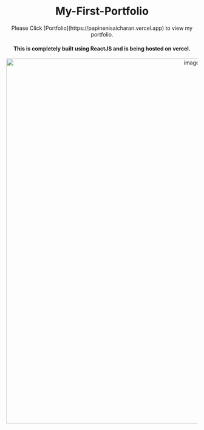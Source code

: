   <h1 align= "center">
      My-First-Portfolio
  </h1>


<p align = "center">
   Please Click [Portfolio](https://papinenisaicharan.vercel.app) to view my portfolio.
</p>

<h4 align = "center">
   This is completely built using ReactJS and is being hosted on vercel.
</h4>



<p align= "center">
    <img width="960" alt="image" src="https://user-images.githubusercontent.com/90904044/211027812-4bb5bcaa-b1d1-4356-ab1f-9d59e734c7f9.png">
</P
